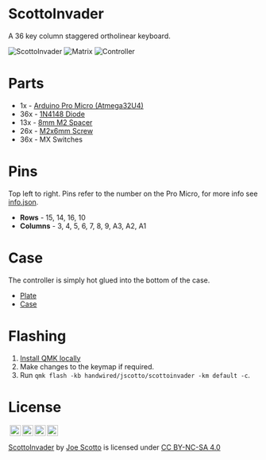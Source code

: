 # ScottoInvader

A 36 key column staggered ortholinear keyboard.

![ScottoInvader](https://user-images.githubusercontent.com/8194147/196335152-13ac8c44-c60d-4d09-b559-eb24fc87e797.jpg)
![Matrix](https://user-images.githubusercontent.com/8194147/196335140-5004817b-bf95-4fb5-bca4-37bc3c9c9539.jpg)
![Controller](https://user-images.githubusercontent.com/8194147/196335147-22c8b211-fd9b-49ef-a6c0-d7a9d7a960e0.jpg)

# Parts

-   1x - [Arduino Pro Micro (Atmega32U4)](https://amzn.to/3LwgAUq)
-   36x - [1N4148 Diode](https://amzn.to/3DMbQZ5)
-   13x - [8mm M2 Spacer](https://amzn.to/3r1xdxO)
-   26x - [M2x6mm Screw](https://amzn.to/3r1xdxO)
-   36x - MX Switches

# Pins

Top left to right. Pins refer to the number on the Pro Micro, for more info see [info.json](QMK/info.json).

-   **Rows** - 15, 14, 16, 10
-   **Columns** - 3, 4, 5, 6, 7, 8, 9, A3, A2, A1

# Case

The controller is simply hot glued into the bottom of the case.

-   [Plate](Case/ScottoInvader%20-%20Plate.stl)
-   [Case](Case/ScottoInvader%20-%20Case.stl)

# Flashing

1. [Install QMK locally](https://github.com/qmk/qmk_firmware)
2. Make changes to the keymap if required.
3. Run `qmk flash -kb handwired/jscotto/scottoinvader -km default -c`.

# License

<img style="height:22px!important;margin-left:3px;vertical-align:text-bottom;" src="https://mirrors.creativecommons.org/presskit/icons/cc.svg?ref=chooser-v1"><img style="height:22px!important;margin-left:3px;vertical-align:text-bottom;" src="https://mirrors.creativecommons.org/presskit/icons/by.svg?ref=chooser-v1"><img style="height:22px!important;margin-left:3px;vertical-align:text-bottom;" src="https://mirrors.creativecommons.org/presskit/icons/nc.svg?ref=chooser-v1"><img style="height:22px!important;margin-left:3px;vertical-align:text-bottom;" src="https://mirrors.creativecommons.org/presskit/icons/sa.svg?ref=chooser-v1"></a></p>

<p xmlns:cc="http://creativecommons.org/ns#" xmlns:dct="http://purl.org/dc/terms/"><a property="dct:title" rel="cc:attributionURL" href="https://github.com/joe-scotto/keyboards/tree/main/ScottoInvader">ScottoInvader</a> by <a rel="cc:attributionURL dct:creator" property="cc:attributionName" href="https://github.com/joe-scotto">Joe Scotto</a> is licensed under <a href="http://creativecommons.org/licenses/by-nc-sa/4.0/?ref=chooser-v1" target="_blank" rel="license noopener noreferrer" style="display:inline-block;">CC BY-NC-SA 4.0
